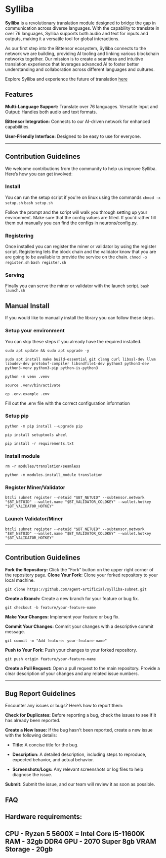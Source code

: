 # Sylliba
**Sylliba** is a revolutionary translation module designed to bridge the gap in communication across diverse languages. With the capability to translate in over 76 languages, Sylliba supports both audio and text for inputs and outputs, making it a versatile tool for global interactions.

As our first step into the Bittensor ecosystem, Sylliba connects to the network we are building, providing AI tooling and linking various blockchain networks together. Our mission is to create a seamless and intuitive translation experience that leverages advanced AI to foster better understanding and collaboration across different languages and cultures.

Explore Sylliba and experience the future of translation [here](https://sylliba.agentartificial.com/)

## Features

**Multi-Language Support:** Translate over 76 languages.
Versatile Input and Output: Handles both audio and text formats.

**Bittensor Integration:** Connects to our AI-driven network for enhanced capabilities.

**User-Friendly Interface:** Designed to be easy to use for everyone.

---

## Contribution Guidelines
We welcome contributions from the community to help us improve Sylliba. Here’s how you can get involved:

### Install
You can run the setup script if you're on linux using the commands
`chmod -x setup.sh`
`bash setup.sh`

Follow the prompt and the script will walk you through setting up your environment. Make sure that the config values are filled. If you'd rather fill them out manually you can find the configs in neurons/config.py. 

### Registering
Once installed you can register the miner or validator by using the register script. Registering lets the block chain and the validator know that you are are going to be available to provide the service on the chain.
`chmod -x register.sh`
`bash register.sh`

### Serving
Finally you can serve the miner or validator with the launch script. 
`bash launch.sh`

## Manual Install

If you would like to manually install the library you can follow these steps.

### Setup your environment
You can skip these steps if you already have the required installed.
```
sudo apt update && sudo apt upgrade -y
```
```
sudo apt install make build-essential git clang curl libssl-dev llvm libudev-dev protobuf-compiler libsndfile1-dev python3 python3-dev python3-venv python3-pip python-is-python3
```
```
python -m venv .venv
```
```
source .venv/bin/activate
```

```
cp .env.example .env
```

Fill out the .env file with the correct configuration information

### Setup pip
```
python -m pip install --upgrade pip
```
```
pip install setuptools wheel
```
```
pip install -r requirements.txt
```

### Install module
```
rm -r modules/translation/seamless
```
```
python -m modules.install_module translation
```

### Register Miner/Validator
```
btcli subnet register --netuid "$BT_NETUID" --subtensor.network "$BT_NETUID" --wallet.name "$BT_VALIDATOR_COLDKEY" --wallet.hotkey "$BT_VALIDATOR_HOTKEY"
```


### Launch Validator/Miner
```
btcli subnet register --netuid "$BT_NETUID" --subtensor.network "$BT_NETUID" --wallet.name "$BT_VALIDATOR_COLDKEY" --wallet.hotkey "$BT_VALIDATOR_HOTKEY"
```

----

## Contribution Guidelines

**Fork the Repository:** Click the "Fork" button on the upper right corner of the repository page.
**Clone Your Fork:** Clone your forked repository to your local machine.

```
git clone https://github.com/agent-artificial/sylliba-subnet.git
```
**Create a Branch:** Create a new branch for your feature or bug fix.
```
git checkout -b feature/your-feature-name
```
**Make Your Changes:** Implement your feature or bug fix.


**Commit Your Changes:** Commit your changes with a descriptive commit message.
```
git commit -m "Add feature: your-feature-name"
```
**Push to Your Fork:** Push your changes to your forked repository.

```
git push origin feature/your-feature-name
```
**Create a Pull Request:** Open a pull request to the main repository. Provide a clear description of your changes and any related issue numbers.

----

## Bug Report Guidelines
Encounter any issues or bugs? Here’s how to report them:

**Check for Duplicates:** Before reporting a bug, check the issues to see if it has already been reported.

**Create a New Issue:** If the bug hasn't been reported, create a new issue with the following details:

- **Title:** A concise title for the bug.

- **Description:** A detailed description, including steps to reproduce, expected behavior, and actual behavior.

- **Screenshots/Logs:** Any relevant screenshots or log files to help diagnose the issue.

**Submit:** Submit the issue, and our team will review it as soon as possible.


## FAQ

**Hardware requirements**:
---
CPU - Ryzen 5 5600X = Intel Core i5-11600K
RAM - 32gb DDR4
GPU - 2070 Super 8gb VRAM
Storage - 20gb
---
